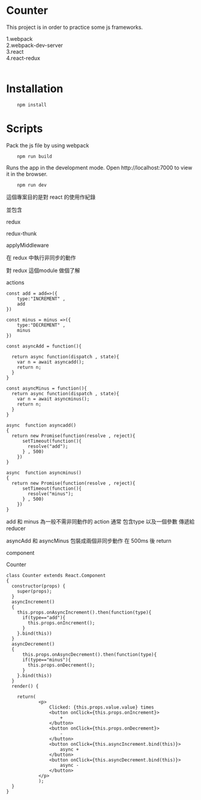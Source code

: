 # Counter

This project is in order to practice some js frameworks.

1.webpack  
2.webpack-dev-server  
3.react  
4.react-redux  
<br>

# Installation

        npm install

# Scripts

Pack the js file by using webpack

        npm run build
        
Runs the app in the development mode.
Open http://localhost:7000 to view it in the browser.

        npm run dev

這個專案目的是對 react 的使用作紀錄

並包含 

redux

redux-thunk

applyMiddleware 

在 redux 中執行非同步的動作

對 redux 這個module 做個了解
 
actions

    const add = add=>({
        type:"INCREMENT" , 
        add
    })

    const minus = minus =>({
        type:"DECREMENT" , 
        minus
    })

    const asyncAdd = function(){

      return async function(dispatch , state){
        var n = await asyncadd();
        return n;
      }
    }

    const asyncMinus = function(){
      return async function(dispatch , state){
        var n = await asyncminus();
        return n;
      }
    }

    async  function asyncadd()
    {
      return new Promise(function(resolve , reject){
          setTimeout(function(){
            resolve("add");
          } , 500)
        })
    }

    async  function asyncminus()
    {
      return new Promise(function(resolve , reject){
          setTimeout(function(){
            resolve("minus");
          } , 500)
        })
    }

add 和 minus 為一般不需非同動作的 action
通常 包含type 以及一個參數 傳遞給 reducer

asyncAdd 和 asyncMinus 包裝成兩個非同步動作 
在 500ms 後 return

component

Counter

    class Counter extends React.Component
    {
      constructor(props) {
        super(props);
      }
      asyncIncrement()
      {
        this.props.onAsyncIncrement().then(function(type){
          if(type=="add"){
            this.props.onIncrement();
          }
        }.bind(this))
      }
      asyncDecrement()
      {
          this.props.onAsyncDecrement().then(function(type){
          if(type=="minus"){
            this.props.onDecrement();
          }
        }.bind(this))
      }
      render() {

        return(
                <p>
                    Clicked: {this.props.value.value} times
                    <button onClick={this.props.onIncrement}>
                        +
                    </button>
                    <button onClick={this.props.onDecrement}>
                        -
                    </button>
                    <button onClick={this.asyncIncrement.bind(this)}>
                        async +
                    </button>
                    <button onClick={this.asyncDecrement.bind(this)}>
                        async -
                    </button>
                </p>
                );
      }
    }
